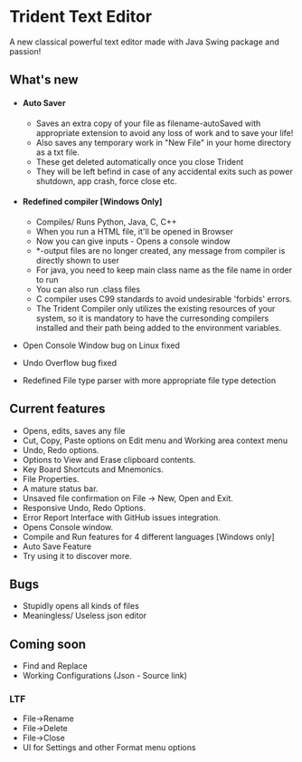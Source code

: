 # Trident Text Editor

A new classical powerful text editor made with Java Swing package and passion!

## What's new

- #### Auto Saver
	- Saves an extra copy of your file as filename-autoSaved with appropriate extension to avoid any loss of work and to save your life!
	- Also saves any temporary work in "New File" in your home directory as a txt file.
	- These get deleted automatically once you close Trident
	- They will be left befind in case of any accidental exits such as power shutdown, app crash, force close etc.

- #### Redefined compiler [Windows Only]
	- Compiles/ Runs Python, Java, C, C++
	- When you run a HTML file, it'll be opened in Browser
	- Now you can give inputs - Opens a console window
	- *-output files are no longer created, any message from compiler is directly shown to user
	- For java, you need to keep main class name as the file name in order to run
	- You can also run .class files
	- C compiler uses C99 standards to avoid undesirable 'forbids' errors.
	- The Trident Compiler only utilizes the existing resources of your system, so it is mandatory to have the curresonding compilers installed and their path being added to the environment variables.

- Open Console Window bug on Linux fixed
- Undo Overflow bug fixed
- Redefined File type parser with more appropriate file type detection

## Current features

- Opens, edits, saves any file
- Cut, Copy, Paste options on Edit menu and Working area context menu
- Undo, Redo options.
- Options to View and Erase clipboard contents.
- Key Board Shortcuts and Mnemonics.
- File Properties.
- A mature status bar.
- Unsaved file confirmation on File -> New, Open and Exit.
- Responsive Undo, Redo Options.
- Error Report Interface with GitHub issues integration.
- Opens Console window.
- Compile and Run features for 4 different languages [Windows only]
- Auto Save Feature
- Try using it to discover more.

## Bugs

- Stupidly opens all kinds of files
- Meaningless/ Useless json editor

## Coming soon

- Find and Replace
- Working Configurations (Json - Source link)

### LTF

- File->Rename
- File->Delete
- File->Close
- UI for Settings and other Format menu options
